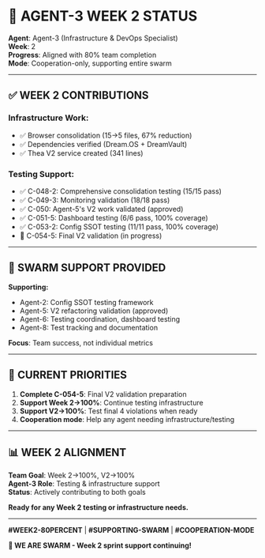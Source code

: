 # 🎯 AGENT-3 WEEK 2 STATUS

**Agent**: Agent-3 (Infrastructure & DevOps Specialist)  
**Week**: 2  
**Progress**: Aligned with 80% team completion  
**Mode**: Cooperation-only, supporting entire swarm

---

## ✅ WEEK 2 CONTRIBUTIONS

### Infrastructure Work:
- ✅ Browser consolidation (15→5 files, 67% reduction)
- ✅ Dependencies verified (Dream.OS + DreamVault)
- ✅ Thea V2 service created (341 lines)

### Testing Support:
- ✅ C-048-2: Comprehensive consolidation testing (15/15 pass)
- ✅ C-049-3: Monitoring validation (18/18 pass)
- ✅ C-050: Agent-5's V2 work validated (approved)
- ✅ C-051-5: Dashboard testing (6/6 pass, 100% coverage)
- ✅ C-053-2: Config SSOT testing (11/11 pass, 100% coverage)
- 🔄 C-054-5: Final V2 validation (in progress)

---

## 🤝 SWARM SUPPORT PROVIDED

**Supporting:**
- Agent-2: Config SSOT testing framework
- Agent-5: V2 refactoring validation (approved)
- Agent-6: Testing coordination, dashboard testing
- Agent-8: Test tracking and documentation

**Focus**: Team success, not individual metrics

---

## 🎯 CURRENT PRIORITIES

1. **Complete C-054-5**: Final V2 validation preparation
2. **Support Week 2→100%**: Continue testing infrastructure
3. **Support V2→100%**: Test final 4 violations when ready
4. **Cooperation mode**: Help any agent needing infrastructure/testing

---

## 📊 WEEK 2 ALIGNMENT

**Team Goal**: Week 2→100%, V2→100%  
**Agent-3 Role**: Testing & infrastructure support  
**Status**: Actively contributing to both goals

**Ready for any Week 2 testing or infrastructure needs.**

---

**#WEEK2-80PERCENT** | **#SUPPORTING-SWARM** | **#COOPERATION-MODE**

**🐝 WE ARE SWARM - Week 2 sprint support continuing!**


